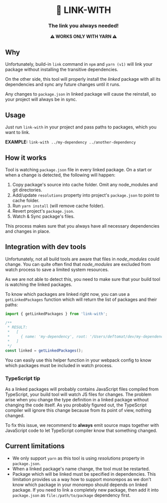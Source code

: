 <h1 align="center">🔗 LINK-WITH</h1>

<h3 align="center">The link you always needed!</h3>

<p align="center"><strong>⚠️ WORKS ONLY WITH YARN ⚠️</strong></p>

## Why

Unfortunately, build-in `link` command in `npm` and `yarn (v1)` will link your package without
installing the transitive dependencies.

On the other side, this tool will properly install the _linked_ package with all its dependencies and sync any future changes until it runs.

Any changes to `package.json` in linked package will cause the reinstall,
so your project will always be in sync.

## Usage

Just run `link-with` in your project and pass paths to packages, which you want to link.

**EXAMPLE:** `link-with ../my-dependency ../another-dependency`

## How it works

Tool is watching `package.json` file in every linked package. On a start or when a change is detected, the following will happen:

1. Copy package's source into cache folder. Omit any node_modules and git directories.
2. Add/update `resolutions` property into project's `package.json` to point to cache folder.
3. Run `yarn install` (will remove cache folder).
4. Revert project's `package.json`.
5. Watch & Sync package's files.

This process makes sure that you always have all necessary dependencies and changes in place.

## Integration with dev tools

Unfortunately, not all build tools are aware that files in _node_modules_ could change.
You can quite often find that _node_modules_ are excluded from watch process to save a limited system resources.

As we are not able to detect this, you need to make sure that your build tool is watching
the linked packages.

To know which packages are linked right now, you can use a `getLinkedPackages` function which will return the list of packages and their paths:

```js
import { getLinkedPackages } from 'link-with';

/**
 * RESULT:
 *   [
 *     { name: 'my-dependency', root: '/Users/deftomat/dev/my-dependency' }
 *   ]
 */
const linked = getLinkedPackages();
```

You can easily use this helper function in your webpack config to know which packages must be included in watch process.

### TypeScript tip

As a linked packages will probably contains JavaScript files compiled from TypeScript, your build tool will watch JS files for changes. The problem arise when you change the type definition in a linked package without changing the code itself. As you probably figured out, the TypeScript compiler will ignore this change because from its point of view, nothing changed.

To fix this issue, we recommend to **always** emit source maps together with JavaScript code to let TypeScript compiler know that something changed.

## Current limitations

- We only support `yarn` as this tool is using _resolutions_ property in `package.json`.
- When a linked package's name change, the tool must be restarted.
- Package which will be linked must be specified in dependencies.
  This limitation provides us a way how to support monorepos as we don't know which package in your monorepo should depends on linked package. If you need to link a completely new package, then add it into `package.json` as `file:/path/to/package` dependency first.
